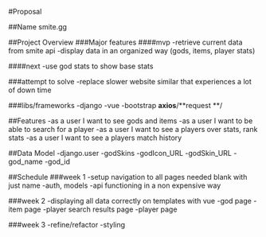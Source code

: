 #Proposal

##Name
smite.gg

##Project Overview
###Major features
####mvp
-retrieve current data from smite api
-display data in an organized way (gods, items, player stats)

####next
-use god stats to show base stats 


###attempt to solve
-replace slower website similar that experiences a lot of down time

###libs/frameworks
-django
-vue
-bootstrap
**axios**/**request **/

##Features
-as a user I want to see gods and items
-as a user I want to be able to search for a player
-as a user I want to see a players over stats, rank stats
-as a user I want to see a players match history

##Data Model
-django.user
-godSkins
    -godIcon_URL
    -godSkin_URL
    -god_name
    -god_id


##Schedule
###week 1
-setup navigation to all pages needed blank with just name
-auth, models
-api functioning in a non expensive way

###week 2
-displaying all data correctly on templates with vue
-god page
-item page
-player search results page
-player page

###week 3
-refine/refactor
-styling